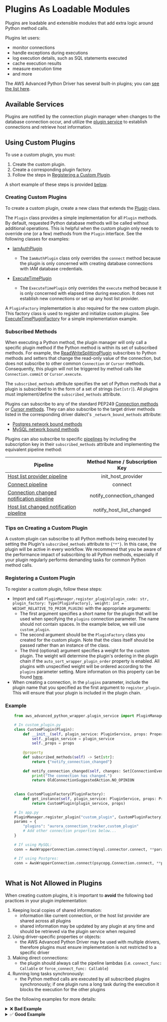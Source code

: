 # Plugins As Loadable Modules
Plugins are loadable and extensible modules that add extra logic around Python method calls.

Plugins let users:
- monitor connections
- handle exceptions during executions
- log execution details, such as SQL statements executed
- cache execution results
- measure execution time
- and more

The AWS Advanced Python Driver has several built-in plugins; you can [see the list here](../../docs/using-the-python-driver/UsingThePythonDriver.md#list-of-available-plugins).

## Available Services

Plugins are notified by the connection plugin manager when changes to the database connection occur, and utilize the [plugin service](./PluginService.md) to establish connections and retrieve host information. 

## Using Custom Plugins

To use a custom plugin, you must:
1. Create the custom plugin.
2. Create a corresponding plugin factory.
3. Follow the steps in [Registering a Custom Plugin](#registering-a-custom-plugin).

A short example of these steps is provided [below](#Example).

### Creating Custom Plugins

To create a custom plugin, create a new class that extends the [Plugin](/aws_advanced_python_wrapper/plugin.py) class.

The `Plugin` class provides a simple implementation for all `Plugin` methods. By default, requested Python database methods will be called without additional operations. This is helpful when the custom plugin only needs to override one (or a few) methods from the `Plugin` interface.
See the following classes for examples:

- [IamAuthPlugin](/aws_advanced_python_wrapper/iam_plugin.py)
    - The `IamAuthPlugin` class only overrides the `connect` method because the plugin is only concerned with creating
      database connections with IAM database credentials.

- [ExecuteTimePlugin](/aws_advanced_python_wrapper/execute_time_plugin.py)
    - The `ExecuteTimePlugin` only overrides the `execute` method because it is only concerned with elapsed time during execution. It does not establish new connections or set up any host list provider.

A `PluginFactory` implementation is also required for the new custom plugin. This factory class is used to register and initialize custom plugins. See [ExecuteTimePluginFactory](/aws_advanced_python_wrapper/execute_time_plugin.py) for a simple implementation example.

### Subscribed Methods

When executing a Python method, the plugin manager will only call a specific plugin method if the Python method is within its set of subscribed methods. For example, the [ReadWriteSplittingPlugin](/aws_advanced_python_wrapper/read_write_splitting_plugin.py) subscribes to Python methods and setters that change the read-only value of the connection, but does not subscribe to other common `Connection` or `Cursor` methods. Consequently, this plugin will not be triggered by method calls like `Connection.commit` or `Cursor.execute`.

The `subscribed_methods` attribute specifies the set of Python methods that a plugin is subscribed to in the form of a set of strings (`Set[str]`). All plugins must implement/define the `subscribed_methods` attribute.

Plugins can subscribe to any of the standard PEP249 [Connection methods](https://peps.python.org/pep-0249/#connection-methods) or [Cursor methods](https://peps.python.org/pep-0249/#cursor-methods). They can also subscribe to the target driver methods listed in the corresponding driver dialect's `_network_bound_methods` attribute:
- [Postgres network bound methods](/aws_advanced_python_wrapper/pg_driver_dialect.py)
- [MySQL network bound methods](/aws_advanced_python_wrapper/mysql_driver_dialect.py)

Plugins can also subscribe to specific [pipelines](./Pipelines.md) by including the subscription key in their `subscribed_methods` attribute and implementing the equivalent pipeline method:

| Pipeline                                                                                            | Method Name / Subscription Key |
|-----------------------------------------------------------------------------------------------------|:------------------------------:|
| [Host list provider pipeline](./Pipelines.md#host-list-provider-pipeline)                           |       init_host_provider       |
| [Connect pipeline](./Pipelines.md#connect-pipeline)                                                 |            connect             |
| [Connection changed notification pipeline](./Pipelines.md#connection-changed-notification-pipeline) |   notify_connection_changed    |
| [Host list changed notification pipeline](./Pipelines.md#host-list-changed-notification-pipeline)   |    notify_host_list_changed    |                                                                      

### Tips on Creating a Custom Plugin

A custom plugin can subscribe to all Python methods being executed by setting the Plugin's `subscribed_methods` attribute to `{"*"}`. In this case, the plugin will be active in every workflow. We recommend that you be aware of the performance impact of subscribing to all Python methods, especially if your plugin regularly performs demanding tasks for common Python method calls.

### Registering a Custom Plugin
To register a custom plugin, follow these steps:
- Import and call `PluginManager.register_plugin(plugin_code: str, plugin_factory: Type[PluginFactory], weight: int = WEIGHT_RELATIVE_TO_PRIOR_PLUGIN)` with the appropriate arguments: 
  - The first argument specifies a short name for the plugin that will be used when specifying the `plugins` connection parameter. The name should not contain spaces. In the example below, we will use `custom_plugin`.
  - The second argument should be the `PluginFactory` class you created for the custom plugin. Note that the class itself should be passed rather than an instance of the class.
  - The third (optional) argument specifies a weight for the custom plugin. The weight will determine the plugin's ordering in the plugin chain if the `auto_sort_wrapper_plugin_order` property is enabled. All plugins with unspecified weight will be ordered according to the `plugins` parameter setting. More information on this property can be found [here](../../docs/using-the-python-driver/UsingThePythonDriver.md#connection-plugin-manager-parameters).
- When creating a connection, in the `plugins` parameter, include the plugin name that you specified as the first argument to `register_plugin`. This will ensure that your plugin is included in the plugin chain.

### Example
```python
    from aws_advanced_python_wrapper.plugin_service import PluginManager

    # In custom_plugin.py
    class CustomPlugin(Plugin):
        def __init__(self, plugin_service: PluginService, props: Properties):
            self._plugin_service = plugin_service
            self._props = props
            
        @property
        def subscribed_methods(self) -> Set[str]:
            return {"notify_connection_changed"}
        
        def notify_connection_changed(self, changes: Set[ConnectionEvent]) -> OldConnectionSuggestedAction:
            print("The connection has changed.")
            return OldConnectionSuggestedAction.NO_OPINION
        
        
    class CustomPluginFactory(PluginFactory):
        def get_instance(self, plugin_service: PluginService, props: Properties) -> Plugin:
            return CustomPlugin(plugin_service, props)

    # In app.py
    PluginManager.register_plugin("custom_plugin", CustomPluginFactory)
    params = {
        "plugins": "aurora_connection_tracker,custom_plugin"
        # Add other connection properties below...
    }
    
    # If using MySQL:
    conn = AwsWrapperConnection.connect(mysql.connector.connect, **params)
    
    # If using Postgres:
    conn = AwsWrapperConnection.connect(psycopg.Connection.connect, **params)
    
```

## What is Not Allowed in Plugins

When creating custom plugins, it is important to **avoid** the following bad practices in your plugin implementation:

1. Keeping local copies of shared information:
   - information like current connection, or the host list provider are shared across all plugins
   - shared information may be updated by any plugin at any time and should be retrieved via the plugin service when required
2. Using driver-specific properties or objects:
   - the AWS Advanced Python Driver may be used with multiple drivers, therefore plugins must ensure implementation is not restricted to a specific driver
3. Making direct connections:
   - the plugin should always call the pipeline lambdas (i.e. `connect_func: Callable` or `force_connect_func: Callable`)
4. Running long tasks synchronously:
   - the Python method calls are executed by all subscribed plugins synchronously; if one plugin runs a long task during the execution it blocks the execution for the other plugins

See the following examples for more details:

<details><summary>❌ <strong>Bad Example</strong></summary>

```python
class BadPlugin(Plugin):
    def __init__(self, plugin_service: PluginService, props: Properties):
        self._plugin_service = plugin_service
        self._props = props

        # Bad Practice #1: keeping local copies of items
        # Plugins should not keep local copies of the host list provider, the topology or the connection.
        # The host list provider is stored in the Plugin Service and can be modified by other plugins,
        # therefore it should be retrieved by accessing plugin_service.host_list_provider when it is needed.
        self._host_list_provider = self._plugin_service.host_list_provider

    def subscribed_methods(self) -> Set[str]:
        return {"*"}

    def connect(
            self,
            target_driver_func: Callable,
            driver_dialect: DriverDialect,
            host_info: HostInfo,
            props: Properties,
            is_initial_connection: bool,
            connect_func: Callable) -> Connection:
        # Bad Practice #2: using driver-specific parameters.
        # Not all drivers support the same configuration parameters. For instance, MySQL Connector/Python uses the
        # "database" parameter to specify which database to connect to, but psycopg uses "dbname".
        if props.get("dbname") is None:
            props["dbname"] = "default_database"

        # Bad Practice #3: Making direct connections
        return psycopg.Connection.connect(**props)
```
</details>

<details><summary>✅ <strong>Good Example</strong></summary>

```python
class GoodPlugin(Plugin):
    def __init__(self, plugin_service: PluginService, props: Properties):
        self._plugin_service = plugin_service
        self._props = props

    def subscribed_methods(self) -> Set[str]:
        return {"*"}

    def execute(self, target: type, method_name: str, execute_func: Callable, *args: Any, **kwargs: Any) -> Any:
        if len(self._plugin_service.hosts) == 0:
            # Re-fetch host info if it is empty.
            self._plugin_service.force_refresh_host_list()

        return execute_func()

    def connect(
            self,
            target_driver_func: Callable,
            driver_dialect: DriverDialect,
            host_info: HostInfo,
            props: Properties,
            is_initial_connection: bool,
            connect_func: Callable) -> Connection:
        # Use the DATABASE wrapper property. This property will be converted to the correct target driver property by
        # the current DriverDialect.
        if props.get(WrapperProperties.DATABASE.name) is None:
            props[WrapperProperties.DATABASE.name] = "default_database"

        # Call the pipeline lambda to connect.
        return connect_func()
```
</details>
